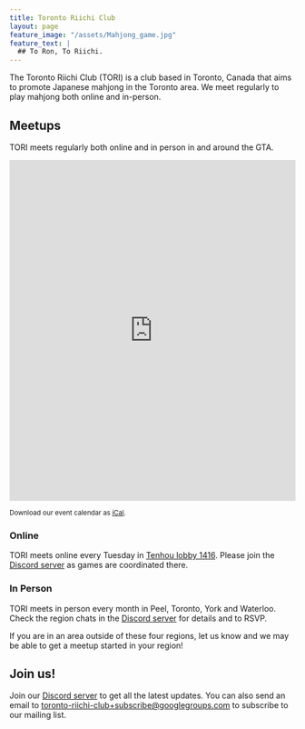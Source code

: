 ```yaml
---
title: Toronto Riichi Club
layout: page
feature_image: "/assets/Mahjong_game.jpg"
feature_text: |
  ## To Ron, To Riichi.
---
```


The Toronto Riichi Club (TORI) is a club based in Toronto, Canada that aims to promote Japanese mahjong in the Toronto area.
We meet regularly to play mahjong both online and in-person.

## Meetups

TORI meets regularly both online and in person in and around the GTA.

<iframe src="https://calendar.google.com/calendar/embed?src=hcf286bplhs1pe6iq10dn9is1o%40group.calendar.google.com&ctz=America%2FToronto" style="border: 0; max-width: 100%" width="800" height="600" frameborder="0" scrolling="no"></iframe>

<small>Download our event calendar as [iCal](https://calendar.google.com/calendar/ical/hcf286bplhs1pe6iq10dn9is1o%40group.calendar.google.com/public/basic.ics).</small>

### Online

TORI meets online every Tuesday in [Tenhou lobby 1416](http://tenhou.net/0/?L1416).
Please join the [Discord server][] as games are coordinated there.

### In Person

TORI meets in person every month in Peel, Toronto, York and Waterloo.
Check the region chats in the [Discord server][] for details and to RSVP.

If you are in an area outside of these four regions, let us know and we may be able to get a meetup started in your region!

## Join us!

Join our [Discord server][] to get all the latest updates. You can also send an email to [toronto-riichi-club+subscribe@googlegroups.com](mailto:toronto-riichi-club+subscribe@googlegroups.com) to subscribe to our mailing list.

[Discord server]: https://discord.gg/S4SxKgw
